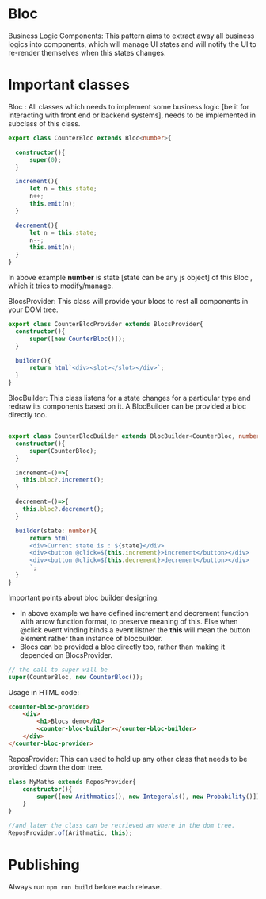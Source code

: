 # Bloc
Business Logic Components: This pattern aims to extract away all business logics into components, which will manage UI states and will notify the UI to re-render themselves when this states changes.

# Important classes
Bloc : All classes which needs to implement some business logic [be it for interacting with front end or backend systems], needs to be implemented in subclass of this class.
```ts
export class CounterBloc extends Bloc<number>{

  constructor(){
      super(0);
  }

  increment(){
      let n = this.state;
      n++;
      this.emit(n);
  }

  decrement(){
      let n = this.state;
      n--;
      this.emit(n);
  }
}
```
In above example **number** is state [state can be any js object] of this Bloc , which it tries to modify/manage.

BlocsProvider: This class will provide your blocs to rest all components in your DOM tree.
```ts
export class CounterBlocProvider extends BlocsProvider{
  constructor(){
      super([new CounterBloc()]);
  }

  builder(){
      return html`<div><slot></slot></div>`;
  }
}
```

BlocBuilder: This class listens for a state changes for a particular type and redraw its components based on it. A BlocBuilder can be provided a bloc directly too.
```ts

export class CounterBlocBuilder extends BlocBuilder<CounterBloc, number>{
  constructor(){
      super(CounterBloc);
  }

  increment=()=>{
    this.bloc?.increment();
  }

  decrement=()=>{
    this.bloc?.decrement();
  }

  builder(state: number){
      return html`
      <div>Current state is : ${state}</div>
      <div><button @click=${this.increment}>increment</button></div>
      <div><button @click=${this.decrement}>decrement</button></div>
      `;
  }
}
```
Important points about bloc builder designing:
* In above example we have defined increment and decrement function with arrow function format, to preserve meaning of this. Else when @click event vinding binds a event listner the **this** will mean the button element rather than instance of blocbuilder.
* Blocs can be provided a bloc directly too, rather than making it depended on BlocsProvider. 
```ts
// the call to super will be 
super(CounterBloc, new CounterBloc());
```

Usage in HTML code:
```html
<counter-bloc-provider>
    <div>
        <h1>Blocs demo</h1>
        <counter-bloc-builder></counter-bloc-builder>
    </div>
</counter-bloc-provider>
```


ReposProvider: This can used to hold up any other class that needs to be provided down the dom tree.
```ts
class MyMaths extends ReposProvider{
    constructor(){
        super([new Arithmatics(), new Integerals(), new Probability()])
    }
}

//and later the class can be retrieved an where in the dom tree.
ReposProvider.of(Arithmatic, this);
```

# Publishing
Always run `npm run build` before each release.